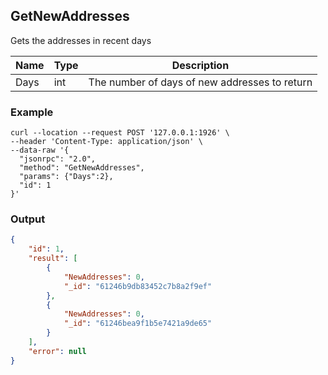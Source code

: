 ## GetNewAddresses

Gets the addresses in recent days

| Name         | Type   | Description       |
| ---------------- | -------------- | ------- |
| Days     | int      | The number of days of new addresses to return |


### Example
```shell
curl --location --request POST '127.0.0.1:1926' \
--header 'Content-Type: application/json' \
--data-raw '{
  "jsonrpc": "2.0",
  "method": "GetNewAddresses",
  "params": {"Days":2},
  "id": 1
}'
```

### Output

```json
{
    "id": 1,
    "result": [
        {
            "NewAddresses": 0,
            "_id": "61246b9db83452c7b8a2f9ef"
        },
        {
            "NewAddresses": 0,
            "_id": "61246bea9f1b5e7421a9de65"
        }
    ],
    "error": null
}
```



